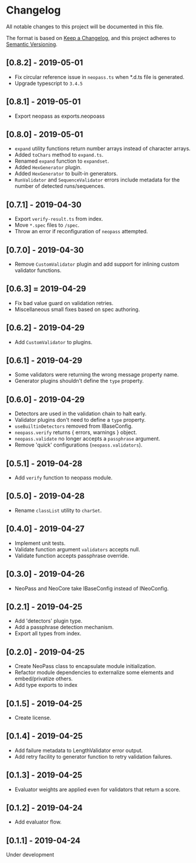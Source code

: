 # Changelog
All notable changes to this project will be documented in this file.

The format is based on [Keep a Changelog](https://keepachangelog.com/en/1.0.0/),
and this project adheres to [Semantic Versioning](https://semver.org/spec/v2.0.0.html).

## [0.8.2] - 2019-05-01
- Fix circular reference issue in `neopass.ts` when *.d.ts file is generated.
- Upgrade typescript to `3.4.5`

## [0.8.1] - 2019-05-01
- Export neopass as exports.neopoass

## [0.8.0] - 2019-05-01
- `expand` utility functions return number arrays instead of character arrays.
- Added `toChars` method to `expand.ts`.
- Renamed `expand` function to `expandset`.
- Added `HexGenerator` plugin.
- Added `HexGenerator` to built-in generators.
- `RunValidator` and `SequenceValidator` errors include metadata for the number of detected runs/sequences.

## [0.7.1] - 2019-04-30
- Export `verify-result.ts` from index.
- Move `*.spec` files to `/spec`.
- Throw an error if reconfiguration of `neopass` attempted.

## [0.7.0] - 2019-04-30
- Remove `CustomValidator` plugin and add support for inlining custom validator functions.

## [0.6.3] = 2019-04-29
- Fix bad value guard on validation retries.
- Miscellaneous small fixes based on spec authoring.

## [0.6.2] - 2019-04-29
- Add `CustomValidator` to plugins.

## [0.6.1] - 2019-04-29
- Some validators were returning the wrong message property name.
- Generator plugins shouldn't define the `type` property.

## [0.6.0] - 2019-04-29
- Detectors are used in the validation chain to halt early.
- Validator plugins don't need to define a `type` property.
- `useBuiltinDetectors` removed from IBaseConfig.
- `neopass.verify` returns { errors, warnings } object.
- `neopass.validate` no longer accepts a `passphrase` argument.
- Remove 'quick' configurations (`neopass.validators`).

## [0.5.1] - 2019-04-28
- Add `verify` function to neopass module.

## [0.5.0] - 2019-04-28
- Rename `classList` utility to `charSet`.

## [0.4.0] - 2019-04-27
- Implement unit tests.
- Validate function argument `validators` accepts null.
- Validate function accepts passphrase override.

## [0.3.0] - 2019-04-26
- NeoPass and NeoCore take IBaseConfig instead of INeoConfig.

## [0.2.1] - 2019-04-25
- Add 'detectors' plugin type.
- Add a passphrase detection mechanism.
- Export all types from index.

## [0.2.0] - 2019-04-25
- Create NeoPass class to encapsulate module initialization.
- Refactor module dependencies to externalize some elements and embed/privatize others.
- Add type exports to index

## [0.1.5] - 2019-04-25
- Create license.

## [0.1.4] - 2019-04-25
- Add failure metadata to LengthValidator error output.
- Add retry facility to generator function to retry validation failures.

## [0.1.3] - 2019-04-25
- Evaluator weights are applied even for validators that return a score.

## [0.1.2] - 2019-04-24
- Add evaluator flow.

## [0.1.1] - 2019-04-24
Under development
